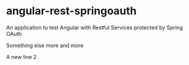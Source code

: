 angular-rest-springoauth
========================

An application to test Angular with Restful Services protected by Spring OAuth

Something else more and more

A new line 2
